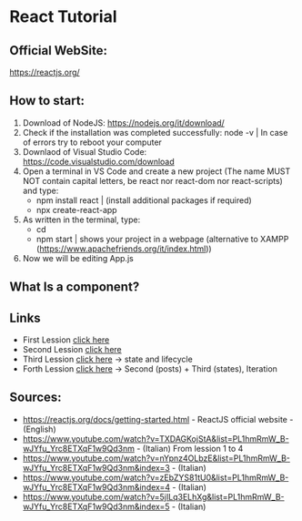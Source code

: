 # React Tutorial
## Official WebSite:
https://reactjs.org/
## How to start:
1) Download of NodeJS: https://nodejs.org/it/download/
2) Check if the installation was completed successfully: node -v | In case of errors try to reboot your computer
3) Downlaod of Visual Studio Code: https://code.visualstudio.com/download
4) Open a terminal in VS Code and create a new project (The name MUST NOT contain capital letters, be react nor react-dom nor react-scripts) and type:
    - npm install react | (install additional packages if required)
    - npx create-react-app <projectName>
5) As written in the terminal, type:
    - cd <projectName>
    - npm start | shows your project in a webpage (alternative to XAMPP (https://www.apachefriends.org/it/index.html))
6) Now we will be editing App.js
## What Is a component?

## Links
- First Lession [click here](./tutorial_1)
- Second Lession [click here](./tutorial_2)
- Third Lession [click here](./tutorial_3) -> state and lifecycle
- Forth Lession [click here](./tutorial_4) -> Second (posts) + Third (states), Iteration
## Sources:
- https://reactjs.org/docs/getting-started.html - ReactJS official website                    - (English)
- https://www.youtube.com/watch?v=TXDAGKojStA&list=PL1hmRmW_B-wJYfu_Yrc8ETXqF1w9Qd3nm         - (Italian)   From lession 1 to 4
- https://www.youtube.com/watch?v=nYpnz4OLbzE&list=PL1hmRmW_B-wJYfu_Yrc8ETXqF1w9Qd3nm&index=3 - (Italian)
- https://www.youtube.com/watch?v=zEbZYS81tU0&list=PL1hmRmW_B-wJYfu_Yrc8ETXqF1w9Qd3nm&index=4 - (Italian)
- https://www.youtube.com/watch?v=5jILq3ELhXg&list=PL1hmRmW_B-wJYfu_Yrc8ETXqF1w9Qd3nm&index=5 - (Italian)
